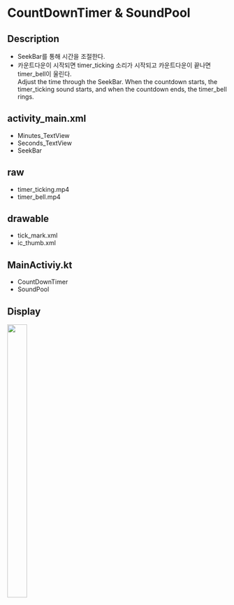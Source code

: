 # CountDownTimer & SoundPool

## Description
 * SeekBar를 통해 시간을 조절한다. 
 * 카운트다운이 시작되면 timer_ticking 소리가 시작되고 카운트다운이 끝나면 timer_bell이 울린다.   
 Adjust the time through the SeekBar. When the countdown starts, the timer_ticking sound starts, and when the countdown ends, the timer_bell rings.

## activity_main.xml  
* Minutes_TextView  
* Seconds_TextView  
* SeekBar  

## raw
* timer_ticking.mp4
* timer_bell.mp4

## drawable  
* tick_mark.xml   
* ic_thumb.xml  

## MainActiviy.kt
* CountDownTimer
* SoundPool

## Display
<img src="https://user-images.githubusercontent.com/72978589/184332509-76ea3c1f-d8c7-4458-8f91-d74c4bfe7170.gif" width="30%" height="40%">    

